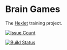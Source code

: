 # Brain Games

The [Hexlet](https://hexlet.io) training project.

[![Issue Count](https://codeclimate.com/github/andrey-bgm/project-lvl1-s69/badges/issue_count.svg)](https://codeclimate.com/github/andrey-bgm/project-lvl1-s69)

[![Build Status](https://travis-ci.org/andrey-bgm/project-lvl1-s69.svg?branch=master)](https://travis-ci.org/andrey-bgm/project-lvl1-s69)
